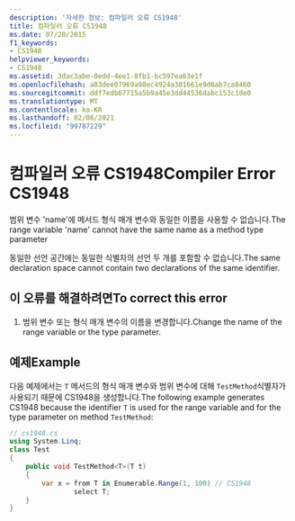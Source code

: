 ```yaml
---
description: '자세한 정보: 컴파일러 오류 CS1948'
title: 컴파일러 오류 CS1948
ms.date: 07/20/2015
f1_keywords:
- CS1948
helpviewer_keywords:
- CS1948
ms.assetid: 3dac3abe-0edd-4ee1-8fb1-bc597ea63e1f
ms.openlocfilehash: a83dee07969a98ec4924a301661e9d6ab7ca8460
ms.sourcegitcommit: ddf7edb67715a5b9a45e3dd44536dabc153c1de0
ms.translationtype: MT
ms.contentlocale: ko-KR
ms.lasthandoff: 02/06/2021
ms.locfileid: "99787229"
---
```

# <a name="compiler-error-cs1948"></a><span data-ttu-id="16383-103">컴파일러 오류 CS1948</span><span class="sxs-lookup"><span data-stu-id="16383-103">Compiler Error CS1948</span></span>

<span data-ttu-id="16383-104">범위 변수 'name'에 메서드 형식 매개 변수와 동일한 이름을 사용할 수 없습니다.</span><span class="sxs-lookup"><span data-stu-id="16383-104">The range variable 'name' cannot have the same name as a method type parameter</span></span>  
  
 <span data-ttu-id="16383-105">동일한 선언 공간에는 동일한 식별자의 선언 두 개를 포함할 수 없습니다.</span><span class="sxs-lookup"><span data-stu-id="16383-105">The same declaration space cannot contain two declarations of the same identifier.</span></span>  
  
## <a name="to-correct-this-error"></a><span data-ttu-id="16383-106">이 오류를 해결하려면</span><span class="sxs-lookup"><span data-stu-id="16383-106">To correct this error</span></span>  
  
1. <span data-ttu-id="16383-107">범위 변수 또는 형식 매개 변수의 이름을 변경합니다.</span><span class="sxs-lookup"><span data-stu-id="16383-107">Change the name of the range variable or the type parameter.</span></span>  
  
## <a name="example"></a><span data-ttu-id="16383-108">예제</span><span class="sxs-lookup"><span data-stu-id="16383-108">Example</span></span>  

 <span data-ttu-id="16383-109">다음 예제에서는 `T` 메서드의 형식 매개 변수와 범위 변수에 대해 `TestMethod`식별자가 사용되기 때문에 CS1948을 생성합니다.</span><span class="sxs-lookup"><span data-stu-id="16383-109">The following example generates CS1948 because the identifier `T` is used for the range variable and for the type parameter on method `TestMethod`:</span></span>  
  
```csharp  
// cs1948.cs  
using System.Linq;  
class Test  
{  
    public void TestMethod<T>(T t)  
    {  
        var x = from T in Enumerable.Range(1, 100) // CS1948  
                select T;  
    }  
}  
```
